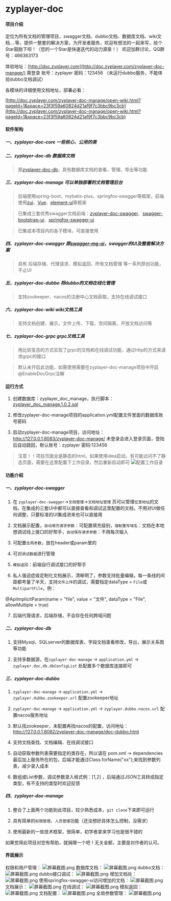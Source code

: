 # zyplayer-doc

#### 项目介绍
定位为所有文档的管理项目，swagger文档、dubbo文档、数据库文档、wiki文档....等，提供一整套的解决方案，为开发者服务，欢迎有想法的一起来写，给个Star鼓励下呗！（您的一个Star是快速迭代的动力源泉！）
欢迎加群讨论，QQ群号：466363173

体验地址：[http://doc.zyplayer.com](http://doc.zyplayer.com/zyplayer-doc-manage/) 需登录 账号：zyplayer 密码：123456 （未运行dubbo服务，不能体验dubbo文档调试）

各模块的详细使用文档地址，部署必看：

[http://doc.zyplayer.com/zyplayer-doc-manage/open-wiki.html?pageId=1&space=23f3f59a60824d21af9f7c3bbc9bc3cb](http://doc.zyplayer.com/zyplayer-doc-manage/open-wiki.html?pageId=1&space=23f3f59a60824d21af9f7c3bbc9bc3cb) 

#### 软件架构
##### 一、zyplayer-doc-core 一些核心、公用的类

##### 二、zyplayer-doc-db 数据库文档
> 原[zyplayer-doc-db](https://gitee.com/zyplayer/zyplayer-doc-db)，具有数据库文档的查看、管理、导出等功能

##### 三、zyplayer-doc-manage 可以单独部署的文档管理后台
> 后端使用spring-boot、mybatis-plus、springfox-swagger等框架，前端使用[zui](http://zui.sexy/)、[Vue](https://cn.vuejs.org/)、[element-ui](http://element-cn.eleme.io)等框架

> 已集成三套优秀swagger文档前端：[zyplayer-doc-swagger](https://gitee.com/zyplayer/zyplayer-doc)、[swagger-bootstrap-ui](https://gitee.com/xiaoym/swagger-bootstrap-ui)、[springfox-swagger-ui](https://github.com/springfox/springfox/tree/master/springfox-swagger-ui)

> 已集成本项目内的各子模块，可直接使用

##### 四、zyplayer-doc-swagger 原[swagger-mg-ui](https://gitee.com/zyplayer/swagger-mg-ui)，swagger的UI及整套解决方案
> 具有 后端存储、代理请求、模拟返回、所有文档管理 等一系列原创功能，不止UI

##### 五、zyplayer-doc-dubbo 将dubbo的文档在线化管理
> 支持zookeeper、nacos的注册中心文档获取，支持在线调试接口

##### 六、zyplayer-doc-wiki wiki文档工具
> 支持文档创建、展示，文件上传、下载，空间隔离，开放文档访问等

##### 七、zyplayer-doc-grpc grpc文档工具
> 用比较变态的方式实现了grpc的文档和在线调试功能，通过http的方式来请求grpc的接口

> 默认未开启此功能，如需使用需要在zyplayer-doc-manage项目中开启@EnableDocGrpc注解

#### 运行方式

1. 创建数据库：zyplayer_doc_manage，执行脚本：[zyplayer_doc_manage.1.0.2.sql](https://gitee.com/zyplayer/zyplayer-doc/blob/master/zyplayer-doc-manage/src/main/resources/sql/zyplayer_doc_manage.1.0.2.sql)

2. 修改zyplayer-doc-manage项目的application.yml配置文件里面的数据库账号密码

3. 启动zyplayer-doc-manage项目，访问地址：
http://127.0.0.1:8083/zyplayer-doc-manage/
未登录会进入登录页面，登陆后自动跳回，默认账号：zyplayer 密码:123456
> 注意！！项目页面全是静态的html，如果使用idea启动，有可能访问不了静态页面，需要在这里配置下工作目录，然后重新启动即可
![](https://images.gitee.com/uploads/images/2019/0127/222951_4ce343fe_596905.png "配置工作目录")

#### 功能介绍

##### 一、zyplayer-doc-swagger
1. 在 `zyplayer-doc-swagger`->`文档管理`->`文档地址管理` 页可以管理`任意地址`的文档，在集成的三套UI中都可以直接查看和调试这里配置的文档，不用对UI做任何调整，只要标准的UI集成进来也可以直接用

2. 文档展示配置，`自动填充请求参数`：可配置填充级别，`强制重写域名`：文档在本地想调试线上接口的好帮手，`自动保存请求参数`：不用每次输入

3. 可配置`全局参数`，放在header或param里的

4. 可对`调试数据`进行管理

5. `模拟返回`：前端自行调试接口的好帮手

6. 私人强迫症级定制化文档展示，清晰明了，参数支持批量编辑，每一条线的间距都考量了半天，支持`文件上传`的调试，需要指定dataType = `File`或`MultipartFile`，例：

@ApiImplicitParam(name = "file", value = "文件", dataType = "File", allowMultiple = true)

7. 后端代理请求，后端存储，不会存在任何跨域问题

##### 二、zyplayer-doc-db
1. 支持Mysql、SQLserver的数据库表、字段文档查看修改，导出，展示关系图等功能

2. 支持多数据源，在`zyplayer-doc-manage` -> `application.yml` -> `zyplayer.doc.db.dbConfigList` 处配置多个数据库连接即可

##### 三、zyplayer-doc-dubbo
1. `zyplayer-doc-manage` -> `application.yml` -> `zyplayer.dubbo.zookeeper.url` 配置zookeeper地址

2. `zyplayer-doc-manage` -> `application.yml` -> `zyplayer.dubbo.nacos.url` 配置nacos服务地址

3. 默认找zookeeper，未配置再找nacos的配置，访问地址：http://127.0.0.1:8082/zyplayer-doc-manage/doc-dubbo.html

4. 支持文档查找、文档编辑、在线调试接口

5. 自动获取参数列表需要指定的类存在，所以请在 pom.xml -> dependencies 最后加上服务所在的包，后端才能通过Class.forName("xx");来找到参数列表，减少录入成本

6. 数组或List参数，调试参数录入格式例：[1,2] ，后端通过JSON工具转成指定类型，有不支持的类型时欢迎反馈

##### 四、zyplayer-doc-manage
1. 整合了上面两个功能到此项目，较少熟悉成本，`git clone`下来即可运行

2. 具有简单的`权限管理`、`人员管理`功能（还没想好具体怎么控制，没需求）

3. 使用最新的一些技术框架，很简单，初学者拿来学习也是很不错的

如果觉得此项目对您有帮助，就捐赠一个吧！无关金额，主要是对作者的认可。

#### 界面展示
权限和用户管理：
![](https://images.gitee.com/uploads/images/2018/1216/224050_3f93dd4a_596905.png "屏幕截图.png")
数据库文档：
![](https://images.gitee.com/uploads/images/2018/1219/231332_0a95e458_596905.png "屏幕截图.png")
dubbo文档：
![](https://images.gitee.com/uploads/images/2019/0214/224530_1cac5a99_596905.png "屏幕截图.png")
dubbo接口调试：
![](https://images.gitee.com/uploads/images/2019/0214/224600_8dfeb0c2_596905.png "屏幕截图.png")
增加文档处：
![](https://images.gitee.com/uploads/images/2019/0108/225208_6f4a9a64_596905.png "屏幕截图.png")
使用springfox-swagger-ui访问增加的文档：
![](https://images.gitee.com/uploads/images/2019/0108/225313_76ab6962_596905.png "屏幕截图.png")
文档展示：
![](https://images.gitee.com/uploads/images/2019/0108/224850_6940f92e_596905.png "屏幕截图.png")
在线调试：
![](https://images.gitee.com/uploads/images/2019/0108/224934_cb4cedea_596905.png "屏幕截图.png")
模拟返回：
![](https://images.gitee.com/uploads/images/2019/0108/224958_1f20b45d_596905.png "屏幕截图.png")
文档配置：
![](https://images.gitee.com/uploads/images/2019/0108/225024_1c8b2526_596905.png "屏幕截图.png")
全局参数管理：
![](https://images.gitee.com/uploads/images/2019/0108/225056_d2e861df_596905.png "屏幕截图.png")




